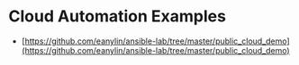 # Cloud Automation Examples

* [https://github.com/eanylin/ansible-lab/tree/master/public_cloud_demo](https://github.com/eanylin/ansible-lab/tree/master/public_cloud_demo)
